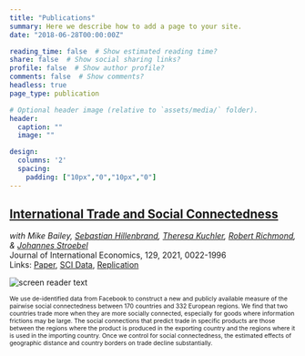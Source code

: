 ```yaml
---
title: "Publications"
summary: Here we describe how to add a page to your site.
date: "2018-06-28T00:00:00Z"

reading_time: false  # Show estimated reading time?
share: false  # Show social sharing links?
profile: false  # Show author profile?
comments: false  # Show comments?
headless: true
page_type: publication

# Optional header image (relative to `assets/media/` folder).
header:
  caption: ""
  image: ""

design:
  columns: '2'
  spacing:
    padding: ["10px","0","10px","0"]  
---
```

 [<h2>International Trade and Social Connectedness</h2>](http://pages.stern.nyu.edu/~jstroebe/PDF/BGHKRS_InternationalTradeSocialConnectedness.pdf)

_with Mike Bailey, [Sebastian Hillenbrand](https://sites.google.com/stern.nyu.edu/sebastianhillenbrand/home), [Theresa Kuchler](http://pages.stern.nyu.edu/~tkuchler/), [Robert Richmond](https://robertjrichmond.com/), & [Johannes Stroebel](http://pages.stern.nyu.edu/~jstroebe/)_<br>
Journal of International Economics, 129, 2021, 0022-1996 <br>
Links: [Paper](http://pages.stern.nyu.edu/~jstroebe/PDF/BGHKRS_InternationalTradeSocialConnectedness.pdf), [SCI Data](https://data.humdata.org/dataset/social-connectedness-index.pdf),	[Replication](https://data.mendeley.com/datasets/7wddm84w9r/1)

![screen reader text](SCI.png)
<p style="font-size:0.75em">
We use de-identified data from Facebook to construct a new and publicly available measure of the pairwise social connectedness between 170 countries and 332 European regions. We find that two countries trade more when they are more socially connected, especially for goods where information frictions may be large. The social connections that predict trade in specific products are those between the regions where the product is produced in the exporting country and the regions where it is used in the importing country. Once we control for social connectedness, the estimated effects of geographic distance and country borders on trade decline substantially.  
</p>



